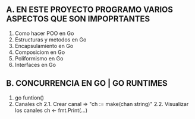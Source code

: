 ## A. EN ESTE PROYECTO PROGRAMO VARIOS ASPECTOS QUE SON IMPOPRTANTES

1. Como hacer POO en Go 
2. Estructuras y metodos en Go 
3. Encapsulamiento en Go 
4. Composiciom en Go
5. Poliformismo en Go 
6. Interfaces en Go 

## B. CONCURRENCIA EN GO | GO RUNTIMES

1. go funtion()
2. Canales ch
    2.1. Crear canal => "ch := make(chan string)"
    2.2. Visualizar los canales ch <- fmt.Print(...)